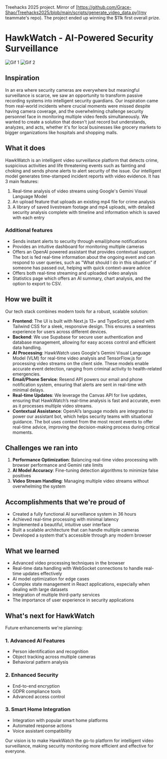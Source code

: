 Treehacks 2025 project. Mirror of [https://github.com/Grace-Shao/Treehacks2025/blob/main/scripts/generate_video_data.py](my teammate's repo). The project ended up winning the $11k first overall prize.

# HawkWatch - AI-Powered Security Surveillance

![Gif 1](public/gifs/landing.gif)
![Gif 2](public/gifs/gallary.gif)
## Inspiration
In an era where security cameras are everywhere but meaningful surveillance is scarce, we saw an opportunity to transform passive recording systems into intelligent security guardians. Our inspiration came from real-world incidents where crucial moments were missed despite having camera coverage, and the overwhelming challenge security personnel face in monitoring multiple video feeds simultaneously. We wanted to create a solution that doesn't just record but understands, analyzes, and acts, whether it's for local businesses like grocery markets to bigger organizations like hospitals and shopping malls.

## What it does
HawkWatch is an intelligent video surveillance platform that detects crime, suspicious activities and life threatening events such as fainting and choking and sends phone alerts to alert security of the issue. Our intelligent model generates time-stamped incident reports with video evidence. It has 3 main features:
1. Real-time analysis of video streams using Google's Gemini Visual Language Model
2. An upload feature that uploads an existing mp4 file for crime analysis
3. A library of saved livestream footage and mp4 uploads, with detailed security analysis complete with timeline and information which is saved with each entry

### Additional features
* Sends instant alerts to security through email/phone notifications
* Provides an intuitive dashboard for monitoring multiple cameras
* Offers an OpenAI powered assistant that provides contextual support. The bot is fed real-time information about the ongoing event and can respond to user queries, such as "What should I do in this situation" if someone has passed out, helping with quick context-aware advice
* Offers both real-time streaming and uploaded video analysis
* Statistics page which offers an AI summary, chart analysis, and the option to export to CSV.

## How we built it
Our tech stack combines modern tools for a robust, scalable solution:
* **Frontend**: The UI is built with Next.js 13+ and TypeScript, paired with Tailwind CSS for a sleek, responsive design. This ensures a seamless experience for users across different devices.
* **Backend**: We use Supabase for secure user authentication and database management, allowing for easy access control and efficient data handling.
* **AI Processing**: HawkWatch uses Google's Gemini Visual Language Model (VLM) for real-time video analysis and TensorFlow.js for processing video streams on the client side. These models enable accurate event detection, ranging from criminal activity to health-related emergencies.
* **Email/Phone Service**: Resend API powers our email and phone notification system, ensuring that alerts are sent in real-time with minimal delays.
* **Real-time Updates**: We leverage the Canvas API for live updates, ensuring that HawkWatch’s real-time analysis is fast and accurate, even as it processes multiple video streams.
* **Contextual Assistance**: OpenAI’s language models are integrated to power our assistant bot, which helps security teams with situational guidance. The bot uses context from the most recent events to offer real-time advice, improving the decision-making process during critical moments.

## Challenges we ran into
1. **Performance Optimization**: Balancing real-time video processing with browser performance and Gemini rate limits
2. **AI Model Accuracy**: Fine-tuning detection algorithms to minimize false positives
3. **Video Stream Handling**: Managing multiple video streams without overwhelming the system

## Accomplishments that we're proud of
* Created a fully functional AI surveillance system in 36 hours
* Achieved real-time processing with minimal latency
* Implemented a beautiful, intuitive user interface
* Built a scalable architecture that can handle multiple cameras
* Developed a system that's accessible through any modern browser

## What we learned
* Advanced video processing techniques in the browser
* Real-time data handling with WebSocket connections to handle real-time updates effectively
* AI model optimization for edge cases
* Complex state management in React applications, especially when dealing with large datasets
* Integration of multiple third-party services
* The importance of user experience in security applications

## What's next for HawkWatch
Future enhancements we're planning:

### 1. Advanced AI Features
* Person identification and recognition
* Object tracking across multiple cameras
* Behavioral pattern analysis

### 2. Enhanced Security
* End-to-end encryption
* GDPR compliance tools
* Advanced access control

### 3. Smart Home Integration
* Integration with popular smart home platforms
* Automated response actions
* Voice assistant compatibility

Our vision is to make HawkWatch the go-to platform for intelligent video surveillance, making security monitoring more efficient and effective for everyone.

